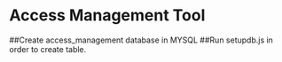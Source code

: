 ﻿# Access Management Tool
##Create access_management database in MYSQL
##Run setupdb.js in order to create table.


